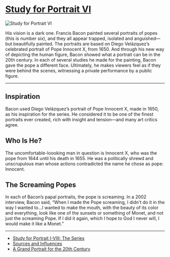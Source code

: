 # [Study for Portrait VI](http://artstories.artsmia.org/#/o/1355)
![Study for Portrait VI](http://api.artsmia.org/images/1355/large.jpg)

His vision is a dark one. Francis Bacon painted several portraits of popes (this is number six), and they all appear trapped, isolated and anguished—but beautifully painted. The portraits are based on Diego Velázquez’s celebrated portrait of Pope Innocent X, from 1650. And through his new way of depicting the human figure, Bacon showed what a portrait can be in the 20th century. In each of several studies he made for the painting, Bacon gave the pope a different face. Ultimately, he makes viewers feel as if they were behind the scenes, witnessing a private performance by a public figure.

---

## Inspiration

Bacon used Diego Velázquez’s portrait of Pope Innocent X, made in 1650, as his inspiration for the series. He considered it to be one of the finest portraits ever created, rich with insight and tension—and many art critics agree.

## Who Is He?

The uncomfortable-loooking man in question is Innocent X, who was the pope from 1644 until his death in 1655. He was a politically shrewd and unscrupulous man whose actions contradicted the name he chose as pope: Innocent.

## The Screaming Popes

In each of Bacon’s papal portraits, the pope is screaming. In a 2002 interview, Bacon said, “When I made the Pope screaming, I didn't do it in the way I wanted to…I wanted to make the mouth, with the beauty of its color and everything, look like one of the sunsets or something of Monet, and not just the screaming Pope. If I did it again, which I hope to God I never will, I would make it like a Monet.”

---

* [Study for Portrait I-VIII: The Series](../stories/study-for-portrait-i-viii-the-series.md)
* [Sources and Influences](../stories/sources-and-influences.md)
* [A Grand Portrait for the 20th Century](../stories/a-grand-portrait-for-the-20th-century.md)
